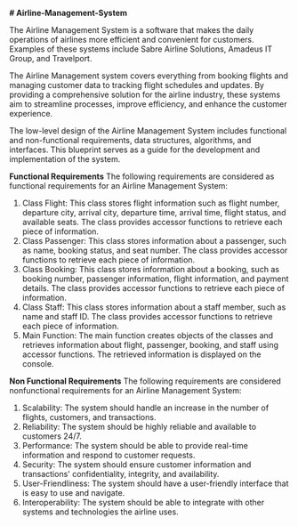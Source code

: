 **# Airline-Management-System**

The Airline Management System is a software that makes the daily operations of airlines more efficient and convenient for customers. Examples of these systems include Sabre Airline Solutions, Amadeus IT Group, and Travelport.

The Airline Management system covers everything from booking flights and managing customer data to tracking flight schedules and updates. By providing a comprehensive solution for the airline industry, these systems aim to streamline processes, improve efficiency, and enhance the customer experience.

The low-level design of the Airline Management System includes functional and non-functional requirements, data structures, algorithms, and interfaces. This blueprint serves as a guide for the development and implementation of the system.

**Functional Requirements**
The following requirements are considered as functional requirements for an Airline Management System:

1. Class Flight: This class stores flight information such as flight number, departure city, arrival city, departure time, arrival time, flight status, and available seats. The class provides accessor functions to retrieve each piece of information. 
2. Class Passenger: This class stores information about a passenger, such as name, booking status, and seat number. The class provides accessor functions to retrieve each piece of information.
3. Class Booking: This class stores information about a booking, such as booking number, passenger information, flight information, and payment details. The class provides accessor functions to retrieve each piece of information. 
4. Class Staff: This class stores information about a staff member, such as name and staff ID. The class provides accessor functions to retrieve each piece of information. 
5. Main Function: The main function creates objects of the classes and retrieves information about flight, passenger, booking, and staff using accessor functions. The retrieved information is displayed on the console.

**Non Functional Requirements**
The following requirements are considered nonfunctional requirements for an Airline Management System: 

1. Scalability: The system should handle an increase in the number of flights, customers, and transactions. 
2. Reliability: The system should be highly reliable and available to customers 24/7. 
3. Performance: The system should be able to provide real-time information and respond to customer requests. 
4. Security: The system should ensure customer information and transactions' confidentiality, integrity, and availability. 
5. User-Friendliness: The system should have a user-friendly interface that is easy to use and navigate. 
6. Interoperability: The system should be able to integrate with other systems and technologies the airline uses.


